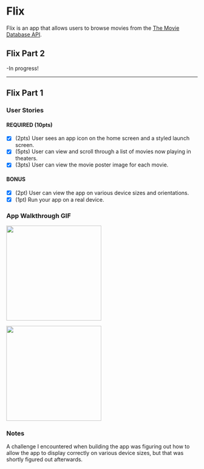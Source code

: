 # Flix

Flix is an app that allows users to browse movies from the [The Movie Database API](http://docs.themoviedb.apiary.io/#).

## Flix Part 2
-In progress!

---

## Flix Part 1

### User Stories

#### REQUIRED (10pts)
- [x] (2pts) User sees an app icon on the home screen and a styled launch screen.
- [x] (5pts) User can view and scroll through a list of movies now playing in theaters.
- [x] (3pts) User can view the movie poster image for each movie.

#### BONUS
- [x] (2pt) User can view the app on various device sizes and orientations.
- [x] (1pt) Run your app on a real device.

### App Walkthrough GIF
<img src="http://g.recordit.co/vp9vA4pPJR.gif" width=250><br>

<img src="http://g.recordit.co/vV6SausRgF.gif" width=250><br>

### Notes
A challenge I encountered when building the app was figuring out how to allow the app to display correctly on various device sizes, but that was shortly figured out afterwards.

